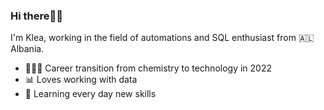 ### Hi there🖖🏻

I'm Klea, working in the field of automations and SQL enthusiast from :albania: Albania.


- 👩🏻‍💻 Career transition from chemistry to technology in 2022
- 📊 Loves working with data
- 📓 Learning every day new skills
